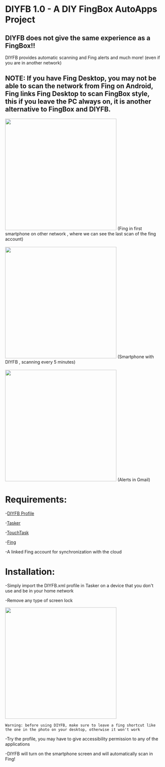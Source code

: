# DIYFB 1.0 - A DIY FingBox AutoApps Project

## DIYFB does not give the same experience as a FingBox!!

DIYFB provides automatic scanning and Fing alerts and much more! (even if you are in another network)

## NOTE: If you have Fing Desktop, you may not be able to scan the network from Fing on Android, Fing links Fing Desktop to scan FingBox style, this if you leave the PC always on, it is another alternative to FingBox and DIYFB. 

<img src="https://github.com/Suian98/DIYFB/blob/main/assets/fingscreenshot1.png" width="360">
(Fing in first smartphone on other network , where we can see the last scan of the fing account)
<br><br>
<img src="https://github.com/Suian98/DIYFB/blob/main/assets/fingscreenshot2.png" width="360">
(Smartphone with DIYFB , scanning every 5 minutes)
<br><br>
<img src="https://github.com/Suian98/DIYFB/blob/main/assets/fingscreenshot3.png" width="360">
(Alerts in Gmail)

# Requirements:
-[DIYFB Profile](https://taskernet.com/shares/?user=AS35m8lICRjZ0BC%2FadBRy5CG7jKycXCPD%2F3sWKp8bgYysvcGwPueumGy8OcQJdkKMoY%3D&id=Profile%3ADIYFB+Scan+1.0)

-[Tasker](https://play.google.com/store/apps/details?id=net.dinglisch.android.taskerm&hl=es)

-[TouchTask](https://play.google.com/store/apps/details?id=com.balda.touchtask&hl=es)

-[Fing](https://play.google.com/store/apps/details?id=com.overlook.android.fing)

-A linked Fing account for synchronization with the cloud

# Installation:
   
-Simply import the DIYFB.xml profile in Tasker on a device that you don't use and be in your home network

-Remove any type of screen lock

<img src="https://raw.githubusercontent.com/Suian98/DIYFB/master/assets/fingscreenshot4.jpg" width="360">

    Warning: before using DIYFB, make sure to leave a fing shortcut like the one in the photo on your desktop, otherwise it won't work

-Try the profile, you may have to give accessibility permission to any of the applications

-DIYFB will turn on the smartphone screen and will automatically scan in Fing!
